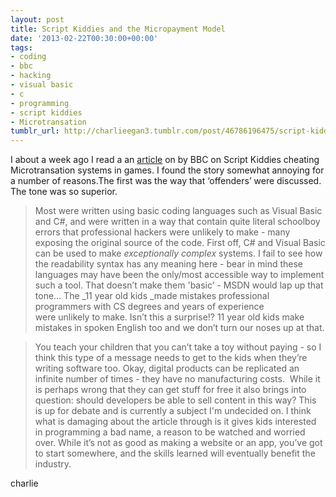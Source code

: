 ```yaml
---
layout: post
title: Script Kiddies and the Micropayment Model
date: '2013-02-22T00:30:00+00:00'
tags:
- coding
- bbc
- hacking
- visual basic
- c
- programming
- script kiddies
- Microtransation
tumblr_url: http://charlieegan3.tumblr.com/post/46786196475/script-kiddies-and-the-micropayment-model
---
```

I about a week ago I read a an [article](http://www.bbc.co.uk/news/technology-21371609) on by BBC on Script Kiddies cheating Microtransation systems in games. I found the story somewhat annoying for a number of reasons.The first was the way that ‘offenders’ were discussed. The tone was so superior.

> Most were written using basic coding languages such as Visual Basic and C#, and were written in a way that contain quite literal schoolboy errors that professional hackers were unlikely to make - many exposing the original source of the code.
First off, C# and Visual Basic can be used to make _exceptionally complex_ systems. I fail to see how the readability syntax has any meaning here - bear in mind these languages may have been the only/most accessible way to implement such a tool. That doesn’t make them 'basic’ - MSDN would lap up that tone…
The _11 year old kids _made mistakes professional programmers with CS degrees and years of experience were unlikely to make. Isn’t this a surprise!? 11 year old kids make mistakes in spoken English too and we don’t turn our noses up at that.

> You teach your children that you can’t take a toy without paying - so I think this type of a message needs to get to the kids when they’re writing software too.
Okay, digital products can be replicated an infinite number of times - they have no manufacturing costs.  While it is perhaps wrong that they can get stuff for free it also brings into question: should developers be able to sell content in this way? This is up for debate and is currently a subject I'm undecided on.
I think what is damaging about the article through is it gives kids interested in programming a bad name, a reason to be watched and worried over. While it’s not as good as making a website or an app, you’ve got to start somewhere, and the skills learned will eventually benefit the industry.

charlie